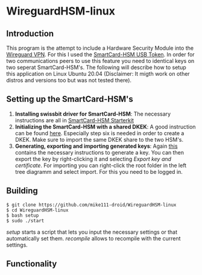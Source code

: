 # WireguardHSM-linux

## Introduction
This program is the attempt to include a Hardware Security Module into the [Wireguard VPN](https://github.com/WireGuard). For this I used the [SmartCard-HSM USB Token](https://www.cardomatic.de/SmartCard-HSM-4K-USB-Token). In order for two communications peers to use this feature you need to identical keys on two seperat SmartCard-HSM's. The following will describe how to setup this application on Linux Ubuntu 20.04 (Disclaimer: It migth work on other distros and versions too but was not tested there).

## Setting up the SmartCard-HSM's
1. **Installing swissbit driver for SmartCard-HSM**: The necessary instructions are all in [SmartCard-HSM Starterkit](http://www.cardcontact.de/download/sc-hsm-starterkit.zip)
2. **Initializing the SmartCard-HSM with a shared DKEK**: A good instruction can be found [here](https://vessokolev.blogspot.com/2019/06/smartcard-hsm-usb-token-using-smart.html). Especially step six is needed in order to create a DKEK. Make sure to import the same DKEK share to the two HSM's.
3. **Generating, exporting and importing generated keys**: Again [this](https://vessokolev.blogspot.com/2019/06/smartcard-hsm-usb-token-using-smart.html) contains the necessary instructions to generate a key. You can then export the key by right-clicking it and selecting *Export key and certificate*. For importing you can right-click the root folder in the left tree diagramm and select import. For this you need to be logged in.

## Building
```
$ git clone https://github.com/mike111-droid/WireguardHSM-linux  
$ cd WireguardHSM-linux  
$ bash setup
$ sudo ./start
```

*setup* starts a script that lets you input the necessary settings or that automatically set them. *recompile* allows to recompile with the current settings.
## Functionality
